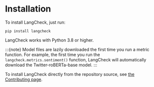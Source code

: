 # Installation

To install LangCheck, just run:

```
pip install langcheck
```

LangCheck works with Python 3.8 or higher.

:::{note}
Model files are lazily downloaded the first time you run a metric function. For example, the first time you run the ``langcheck.metrics.sentiment()`` function, LangCheck will automatically download the Twitter-roBERTa-base model.
:::

To install LangCheck directly from the repository source, see [the Contributing page](contributing.md).
